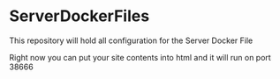 # ServerDockerFiles
This repository will hold all configuration for the Server Docker File

Right now you can put your site contents into html and it will run on port 38666
